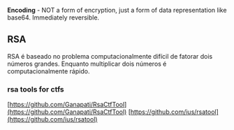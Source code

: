 **Encoding** - NOT a form of encryption, just a form of data representation like base64. Immediately reversible.

## RSA
RSA é baseado no problema computacionalmente difícil de fatorar dois números grandes. Enquanto multiplicar dois números é computacionalmente rápido.


### rsa tools for ctfs
[https://github.com/Ganapati/RsaCtfTool](https://github.com/Ganapati/RsaCtfTool)
[https://github.com/ius/rsatool](https://github.com/ius/rsatool)

